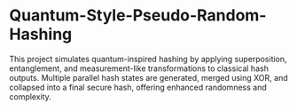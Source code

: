 # Quantum-Style-Pseudo-Random-Hashing
This project simulates quantum-inspired hashing by applying superposition, entanglement, and measurement-like transformations to classical hash outputs. Multiple parallel hash states are generated, merged using XOR, and collapsed into a final secure hash, offering enhanced randomness and complexity.
